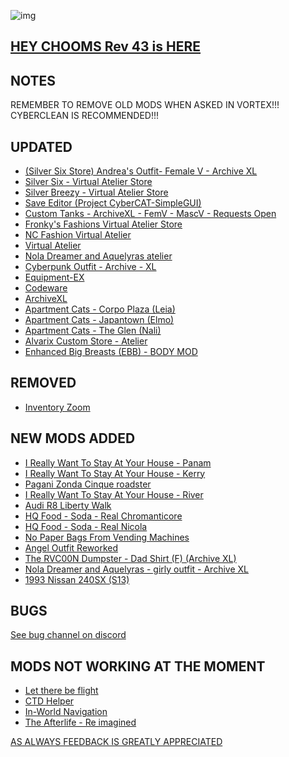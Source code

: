 ![img](https://s11.gifyu.com/images/Cuty-od-Dreams-Logo-YellowUP.png)

[HEY CHOOMS Rev 43 is HERE](https://)
-

NOTES
-

REMEMBER TO REMOVE OLD MODS WHEN ASKED IN VORTEX!!! 
CYBERCLEAN IS RECOMMENDED!!!


UPDATED
-

- [(Silver Six Store) Andrea's Outfit- Female V - Archive XL](https://www.nexusmods.com/cyberpunk2077/mods/7149)
- [Silver Six - Virtual Atelier Store](https://www.nexusmods.com/cyberpunk2077/mods/7032)
- [Silver Breezy - Virtual Atelier Store](https://www.nexusmods.com/cyberpunk2077/mods/7773)
- [Save Editor (Project CyberCAT-SimpleGUI)](https://www.nexusmods.com/cyberpunk2077/mods/718)
- [Custom Tanks - ArchiveXL - FemV - MascV - Requests Open](https://www.nexusmods.com/cyberpunk2077/mods/8640)
- [Fronky's Fashions Virtual Atelier Store](https://www.nexusmods.com/cyberpunk2077/mods/8348)
- [NC Fashion Virtual Atelier](https://www.nexusmods.com/cyberpunk2077/mods/4805)
- [Virtual Atelier](https://www.nexusmods.com/cyberpunk2077/mods/2987)
- [Nola Dreamer and Aquelyras atelier](https://www.nexusmods.com/cyberpunk2077/mods/8704)
- [Cyberpunk Outfit - Archive - XL](https://www.nexusmods.com/cyberpunk2077/mods/5805)
- [Equipment-EX](https://www.nexusmods.com/cyberpunk2077/mods/6945)
- [Codeware](https://www.nexusmods.com/cyberpunk2077/mods/7780)
- [ArchiveXL](https://www.nexusmods.com/cyberpunk2077/mods/4198)
- [Apartment Cats - Corpo Plaza (Leia)](https://www.nexusmods.com/cyberpunk2077/mods/6329)
- [Apartment Cats - Japantown (Elmo)](https://www.nexusmods.com/cyberpunk2077/mods/6493)
- [Apartment Cats - The Glen (Nali)](https://www.nexusmods.com/cyberpunk2077/mods/6276)
- [Alvarix Custom Store - Atelier](https://www.nexusmods.com/cyberpunk2077/mods/4602)
- [Enhanced Big Breasts (EBB) - BODY MOD](https://www.nexusmods.com/cyberpunk2077/mods/4654?tab=description)


REMOVED
-

- [Inventory Zoom](https://www.nexusmods.com/cyberpunk2077/mods/4776)


NEW MODS ADDED 
-

- [I Really Want To Stay At Your House - Panam](https://www.nexusmods.com/cyberpunk2077/mods/8775?tab=description)
- [I Really Want To Stay At Your House - Kerry](https://www.nexusmods.com/cyberpunk2077/mods/8806?tab=description)
- [Pagani Zonda Cinque roadster](https://www.nexusmods.com/cyberpunk2077/mods/8795?tab=description)
- [I Really Want To Stay At Your House - River](https://www.nexusmods.com/cyberpunk2077/mods/8826?tab=description)
- [Audi R8 Liberty Walk](https://www.nexusmods.com/cyberpunk2077/mods/8827?tab=description)
- [HQ Food - Soda - Real Chromanticore](https://www.nexusmods.com/cyberpunk2077/mods/8407?tab=description)
- [HQ Food - Soda - Real Nicola](https://www.nexusmods.com/cyberpunk2077/mods/8491?tab=description)
- [No Paper Bags From Vending Machines](https://www.nexusmods.com/cyberpunk2077/mods/8387?tab=description)
- [Angel Outfit Reworked](https://www.nexusmods.com/cyberpunk2077/mods/8866?tab=description)
- [The RVC00N Dumpster - Dad Shirt (F) (Archive XL)](https://www.nexusmods.com/cyberpunk2077/mods/8789?tab=description)
- [Nola Dreamer and Aquelyras - girly outfit - Archive XL](https://www.nexusmods.com/cyberpunk2077/mods/8813?tab=description)
- [1993 Nissan 240SX (S13)](https://www.nexusmods.com/cyberpunk2077/mods/8730?tab=description)

BUGS
-

 [See bug channel on discord](https://discord.gg/xZNztPjA2u)
 

MODS NOT WORKING AT THE MOMENT 
-

- [Let there be flight](https://)
- [CTD Helper](https://)
- [In-World Navigation](https://)
- [The Afterlife - Re imagined](https://)

[AS ALWAYS FEEDBACK IS GREATLY APPRECIATED](https://)
